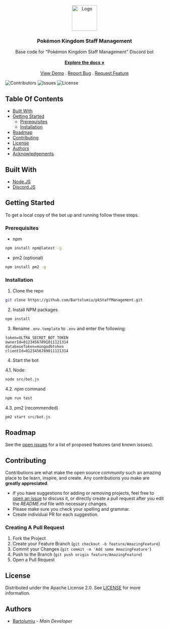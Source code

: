 <br/>
<p align="center">
  <a href="https://github.com/Bartolumiu/pkStaffManagement">
    <img src="https://media.discordapp.net/attachments/979331923547652126/993195736630046771/Logo_Server.png" alt="Logo" width="80" height="80">
  </a>

  <h3 align="center">Pokémon Kingdom Staff Management</h3>

  <p align="center">
    Base code for "Pokémon Kingdom Staff Management" Discord bot
    <br/>
    <br/>
    <a href="https://github.com/Bartolumiu/pkStaffManagement"><strong>Explore the docs »</strong></a>
    <br/>
    <br/>
    <a href="https://github.com/Bartolumiu/pkStaffManagement">View Demo</a>
    .
    <a href="https://github.com/Bartolumiu/pkStaffManagement/issues">Report Bug</a>
    .
    <a href="https://github.com/Bartolumiu/pkStaffManagement/issues">Request Feature</a>
  </p>
</p>

![Contributors](https://img.shields.io/github/contributors/Bartolumiu/pkStaffManagement?color=dark-green) ![Issues](https://img.shields.io/github/issues/Bartolumiu/pkStaffManagement) ![License](https://img.shields.io/github/license/Bartolumiu/pkStaffManagement) 

## Table Of Contents

* [Built With](#built-with)
* [Getting Started](#getting-started)
  * [Prerequisites](#prerequisites)
  * [Installation](#installation)
* [Roadmap](#roadmap)
* [Contributing](#contributing)
* [License](#license)
* [Authors](#authors)
* [Acknowledgements](#acknowledgements)

## Built With



* [Node.JS](https://nodejs.org)
* [Discord.JS](https://discord.js.org)

## Getting Started

To get a local copy of the bot up and running follow these steps.

### Prerequisites

* npm

```sh
npm install npm@latest -g
```

* pm2 (optional)
```sh
npm install pm2 -g
```

### Installation

1. Clone the repo

```sh
git clone https://github.com/Bartolumiu/pkStaffManagement.git
```

2. Install NPM packages

```sh
npm install
```

3. Rename `.env.template` to `.env` and enter the following:

```env
token=ULTRA_SECRET_BOT_TOKEN
ownerId=01234567891011121314
databaseToken=mongodbtoken
clientId=0123456789011121314
```

4. Start the bot

4.1. Node:
```sh
node src/bot.js
```

4.2. npm command
```sh
npm run test
```

4.3. pm2 (recommended)
```sh
pm2 start src/bot.js
```

## Roadmap

See the [open issues](https://github.com/Bartolumiu/pkStaffManagement/issues) for a list of proposed features (and known issues).

## Contributing

Contributions are what make the open source community such an amazing place to be learn, inspire, and create. Any contributions you make are **greatly appreciated**.
* If you have suggestions for adding or removing projects, feel free to [open an issue](https://github.com/Bartolumiu/pkStaffManagement/issues/new) to discuss it, or directly create a pull request after you edit the *README.md* file with necessary changes.
* Please make sure you check your spelling and grammar.
* Create individual PR for each suggestion.

### Creating A Pull Request

1. Fork the Project
2. Create your Feature Branch (`git checkout -b feature/AmazingFeature`)
3. Commit your Changes (`git commit -m 'Add some AmazingFeature'`)
4. Push to the Branch (`git push origin feature/AmazingFeature`)
5. Open a Pull Request

## License

Distributed under the Apache License 2.0. See [LICENSE](https://github.com/Bartolumiu/pkStaffManagement/blob/main/LICENSE) for more information.

## Authors

* [Bartolumiu](https://github.com/Bartolumiu/) - *Main Developer*